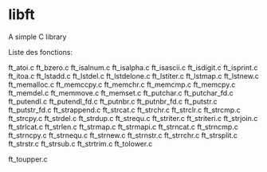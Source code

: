 # libft
A simple  C library

Liste des fonctions:

ft_atoi.c
ft_bzero.c
ft_isalnum.c
ft_isalpha.c
ft_isascii.c
ft_isdigit.c
ft_isprint.c
ft_itoa.c
ft_lstadd.c
ft_lstdel.c
ft_lstdelone.c
ft_lstiter.c
ft_lstmap.c
ft_lstnew.c
ft_memalloc.c
ft_memccpy.c
ft_memchr.c
ft_memcmp.c
ft_memcpy.c
ft_memdel.c
ft_memmove.c
ft_memset.c
ft_putchar.c
ft_putchar_fd.c
ft_putendl.c
ft_putendl_fd.c
ft_putnbr.c
ft_putnbr_fd.c
ft_putstr.c
ft_putstr_fd.c
ft_strappend.c
ft_strcat.c
ft_strchr.c
ft_strclr.c
ft_strcmp.c
ft_strcpy.c
ft_strdel.c
ft_strdup.c
ft_strequ.c
ft_striter.c
ft_striteri.c
ft_strjoin.c
ft_strlcat.c
ft_strlen.c
ft_strmap.c
ft_strmapi.c
ft_strncat.c
ft_strncmp.c
ft_strncpy.c
ft_strnequ.c
ft_strnew.c
ft_strnstr.c
ft_strrchr.c
ft_strsplit.c
ft_strstr.c
ft_strsub.c
ft_strtrim.c
ft_tolower.c

ft_toupper.c
